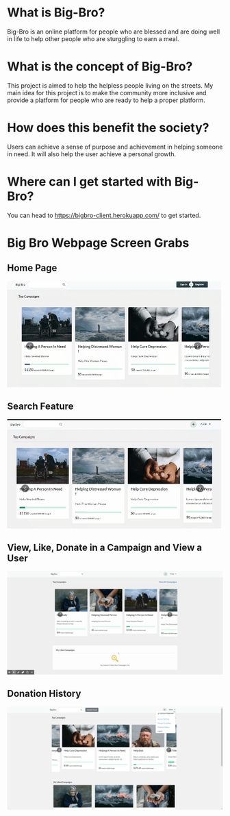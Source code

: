 # What is Big-Bro?
Big-Bro is an online platform for people who are blessed and are doing well in life to help other people who are sturggling to earn a meal. 

# What is the concept of Big-Bro? 
This project is aimed to help the helpless people living on the streets. My main idea for this project is to make the community more inclusive and provide a platform for people who are ready to help a proper platform. 

# How does this benefit the society? 
Users can achieve a sense of purpose and achievement in helping someone in need. It will also help the user achieve a personal growth.

# Where can I get started with Big-Bro?
You can head to https://bigbro-client.herokuapp.com/ to get started. 


# Big Bro Webpage Screen Grabs

## Home Page
![Home Page](https://github.com/sougatadafader/dot-comm-unity/blob/master/gifs/HomePage.gif)


## Search Feature
![Search Feature](https://github.com/sougatadafader/dot-comm-unity/blob/master/gifs/SearchFeature.gif)


## View, Like, Donate in a Campaign and View a User
![Like, Donate and View a Campaign](https://github.com/sougatadafader/dot-comm-unity/blob/master/gifs/Like_Donate_Unlike.gif)

## Donation History
![Donation History](https://github.com/sougatadafader/dot-comm-unity/blob/master/gifs/Donation_History.gif)

